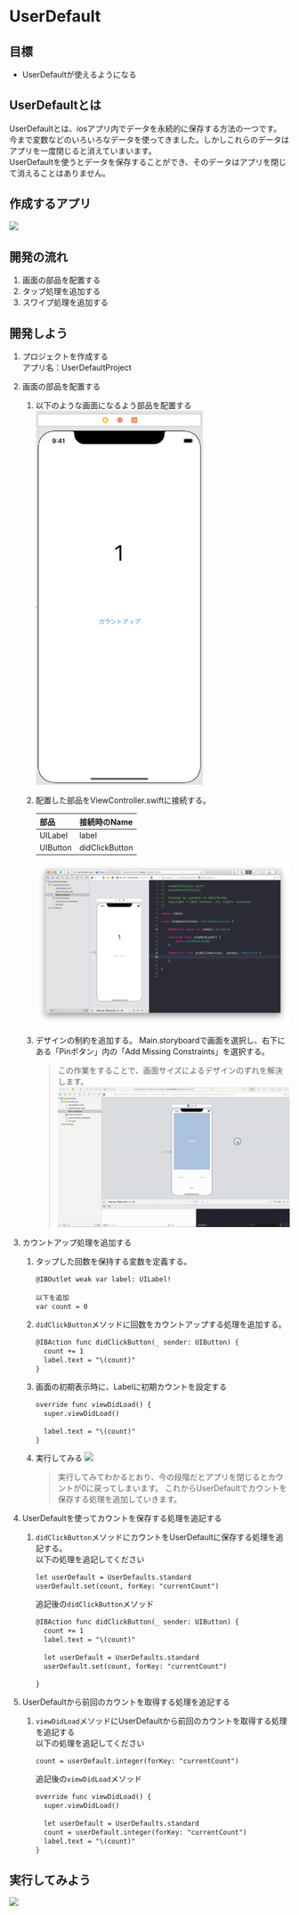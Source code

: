 # UserDefault  

## 目標
- UserDefaultが使えるようになる

## UserDefaultとは
UserDefaultとは、iosアプリ内でデータを永続的に保存する方法の一つです。  
今まで変数などのいろいろなデータを使ってきました。しかしこれらのデータはアプリを一度閉じると消えていまいます。  
UserDefaultを使うとデータを保存することができ、そのデータはアプリを閉じて消えることはありません。

## 作成するアプリ
<img src="./img/UserDefaultProject02.gif" width="300px">

## 開発の流れ
1. 画面の部品を配置する
2. タップ処理を追加する
3. スワイプ処理を追加する

## 開発しよう
1. プロジェクトを作成する  
  アプリ名：UserDefaultProject

2. 画面の部品を配置する
    1. 以下のような画面になるよう部品を配置する  
        <img src="./img/UserDefaultProjectUI.png" width="300px">
  
    2. 配置した部品をViewController.swiftに接続する。
    
        |部品|接続時のName|
        |---|---|
        |UILabel|label|
        |UIButton|didClickButton|

        ![Swiftロゴ](./img/connect_parts_ud.png)

    3. デザインの制約を追加する。
        Main.storyboardで画面を選択し、右下にある「Pinボタン」内の「Add Missing Constraints」を選択する。
        > この作業をすることで、画面サイズによるデザインのずれを解決します。
        ![Swiftロゴ](./img/add_containts.gif)

3. カウントアップ処理を追加する
    1. タップした回数を保持する変数を定義する。

        ```
        @IBOutlet weak var label: UILabel!
    
        以下を追加
        var count = 0
        ```

    2. ```didClickButton```メソッドに回数をカウントアップする処理を追加する。

        ```
        @IBAction func didClickButton(_ sender: UIButton) {
          count += 1
          label.text = "\(count)"
        }
        ```

    3. 画面の初期表示時に、Labelに初期カウントを設定する

        ```
        override func viewDidLoad() {
          super.viewDidLoad()
        
          label.text = "\(count)"
        }
        ```

    4. 実行してみる
        <img src="./img/UserDefaultProject01.gif" width="300px">

        > 実行してみてわかるとおり、今の段階だとアプリを閉じるとカウントが0に戻ってしまいます。
        > これからUserDefaultでカウントを保存する処理を追加していきます。

4. UserDefaultを使ってカウントを保存する処理を追記する

    1. ```didClickButton```メソッドにカウントをUserDefaultに保存する処理を追記する。  
    以下の処理を追記してください

        ```
        let userDefault = UserDefaults.standard
        userDefault.set(count, forKey: "currentCount")
        ```

        追記後の```didClickButton```メソッド

        ```
        @IBAction func didClickButton(_ sender: UIButton) {
          count += 1
          label.text = "\(count)"
        
          let userDefault = UserDefaults.standard
          userDefault.set(count, forKey: "currentCount")
        
        }
        ```

5. UserDefaultから前回のカウントを取得する処理を追記する

    1. ```viewDidLoad```メソッドにUserDefaultから前回のカウントを取得する処理を追記する  
    以下の処理を追記してください

        ```
        count = userDefault.integer(forKey: "currentCount")
        ```

        追記後の```viewDidLoad```メソッド

        ```
        override func viewDidLoad() {
          super.viewDidLoad()
        
          let userDefault = UserDefaults.standard
          count = userDefault.integer(forKey: "currentCount")
          label.text = "\(count)"
        }
        ```

## 実行してみよう
<img src="./img/UserDefaultProject02.gif" width="300px">